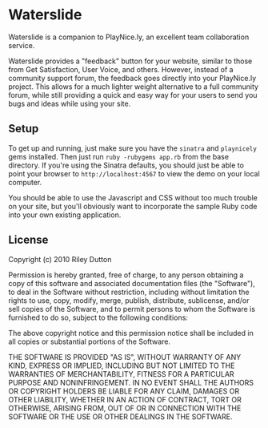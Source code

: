 
Waterslide
==========

Waterslide is a companion to PlayNice.ly, an excellent team collaboration service.

Waterslide provides a "feedback" button for your website, similar to those from Get Satisfaction, User Voice, and others. However, instead of a community support forum, the feedback goes directly into your PlayNice.ly project. This allows for a much lighter weight alternative to a full community forum, while still providing a quick and easy way for your users to send you bugs and ideas while using your site.

Setup
-----

To get up and running, just make sure you have the `sinatra` and `playnicely` gems installed. Then just run `ruby -rubygems app.rb` from the base directory. If you're using the Sinatra defaults, you should just be able to point your browser to `http://localhost:4567` to view the demo on your local computer. 

You should be able to use the Javascript and CSS without too much trouble on your site, but you'll obviously want to incorporate the sample Ruby code into your own existing application.

License
-------

Copyright (c) 2010 Riley Dutton

Permission is hereby granted, free of charge, to any person obtaining a copy
of this software and associated documentation files (the "Software"), to deal
in the Software without restriction, including without limitation the rights
to use, copy, modify, merge, publish, distribute, sublicense, and/or sell
copies of the Software, and to permit persons to whom the Software is
furnished to do so, subject to the following conditions:

The above copyright notice and this permission notice shall be included in
all copies or substantial portions of the Software.

THE SOFTWARE IS PROVIDED "AS IS", WITHOUT WARRANTY OF ANY KIND, EXPRESS OR
IMPLIED, INCLUDING BUT NOT LIMITED TO THE WARRANTIES OF MERCHANTABILITY,
FITNESS FOR A PARTICULAR PURPOSE AND NONINFRINGEMENT. IN NO EVENT SHALL THE
AUTHORS OR COPYRIGHT HOLDERS BE LIABLE FOR ANY CLAIM, DAMAGES OR OTHER
LIABILITY, WHETHER IN AN ACTION OF CONTRACT, TORT OR OTHERWISE, ARISING FROM,
OUT OF OR IN CONNECTION WITH THE SOFTWARE OR THE USE OR OTHER DEALINGS IN
THE SOFTWARE.
